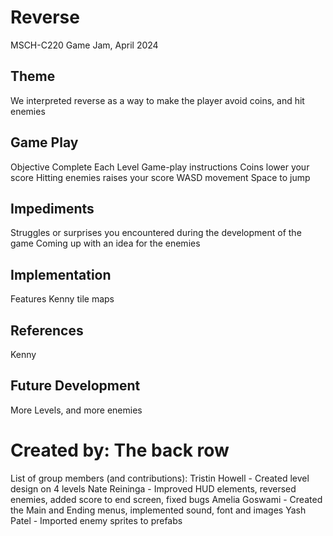 # Reverse
MSCH-C220 Game Jam, April 2024

## Theme
We interpreted reverse as a way to make the player avoid coins, and hit enemies

## Game Play
Objective
Complete Each Level
Game-play instructions
Coins lower your score
Hitting enemies raises your score
WASD movement
Space to jump

## Impediments
Struggles or surprises you encountered during the development of the game
Coming up with an idea for the enemies

## Implementation
Features
Kenny tile maps

## References
Kenny 
## Future Development
More Levels, and more enemies

# Created by: The back row
List of group members (and contributions):
  Tristin Howell - Created level design on 4 levels
  Nate Reininga - Improved HUD elements, reversed enemies, added score to end screen, fixed bugs
  Amelia Goswami - Created the Main and Ending menus, implemented sound, font and images 
  Yash Patel - Imported enemy sprites to prefabs
